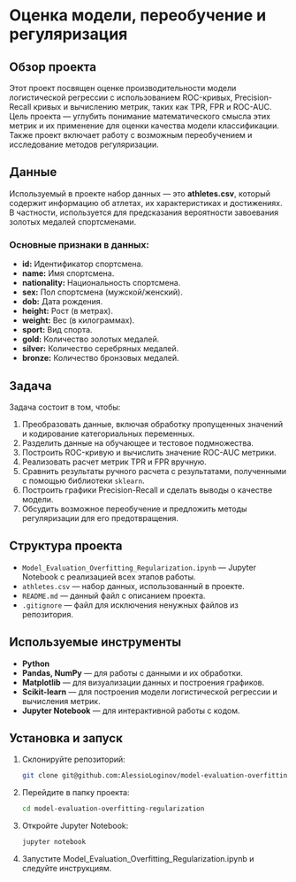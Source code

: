 # Оценка модели, переобучение и регуляризация

## Обзор проекта

Этот проект посвящен оценке производительности модели логистической регрессии с использованием ROC-кривых, Precision-Recall кривых и вычислению метрик, таких как TPR, FPR и ROC-AUC. Цель проекта — углубить понимание математического смысла этих метрик и их применение для оценки качества модели классификации. Также проект включает работу с возможным переобучением и исследование методов регуляризации.

## Данные

Используемый в проекте набор данных — это **athletes.csv**, который содержит информацию об атлетах, их характеристиках и достижениях. В частности, используется для предсказания вероятности завоевания золотых медалей спортсменами.

### Основные признаки в данных:

- **id:** Идентификатор спортсмена.
- **name:** Имя спортсмена.
- **nationality:** Национальность спортсмена.
- **sex:** Пол спортсмена (мужской/женский).
- **dob:** Дата рождения.
- **height:** Рост (в метрах).
- **weight:** Вес (в килограммах).
- **sport:** Вид спорта.
- **gold:** Количество золотых медалей.
- **silver:** Количество серебряных медалей.
- **bronze:** Количество бронзовых медалей.

## Задача

Задача состоит в том, чтобы:

1. Преобразовать данные, включая обработку пропущенных значений и кодирование категориальных переменных.
2. Разделить данные на обучающее и тестовое подмножества.
3. Построить ROC-кривую и вычислить значение ROC-AUC метрики.
4. Реализовать расчет метрик TPR и FPR вручную.
5. Сравнить результаты ручного расчета с результатами, полученными с помощью библиотеки `sklearn`.
6. Построить графики Precision-Recall и сделать выводы о качестве модели.
7. Обсудить возможное переобучение и предложить методы регуляризации для его предотвращения.

## Структура проекта

- `Model_Evaluation_Overfitting_Regularization.ipynb` — Jupyter Notebook с реализацией всех этапов работы.
- `athletes.csv` — набор данных, использованный в проекте.
- `README.md` — данный файл с описанием проекта.
- `.gitignore` — файл для исключения ненужных файлов из репозитория.

## Используемые инструменты

- **Python**
- **Pandas, NumPy** — для работы с данными и их обработки.
- **Matplotlib** — для визуализации данных и построения графиков.
- **Scikit-learn** — для построения модели логистической регрессии и вычисления метрик.
- **Jupyter Notebook** — для интерактивной работы с кодом.

## Установка и запуск

1. Склонируйте репозиторий:
   ```bash
   git clone git@github.com:AlessioLoginov/model-evaluation-overfitting-regularization.git
2. Перейдите в папку проекта:
   ```bash
   cd model-evaluation-overfitting-regularization
3. Откройте Jupyter Notebook:
   ```bash
   jupyter notebook
4. Запустите Model_Evaluation_Overfitting_Regularization.ipynb и следуйте инструкциям.